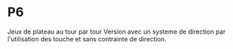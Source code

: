 # P6
Jeux de plateau au tour par tour
Version avec un systeme de direction par l'utilisation des touche et sans contrainte de direction.
